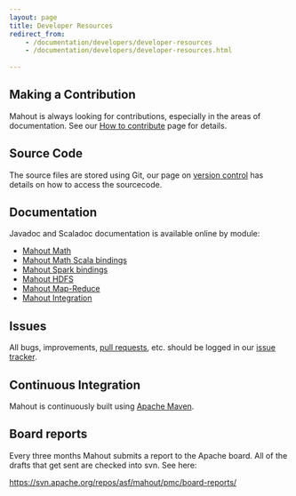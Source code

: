 ```yaml
---
layout: page
title: Developer Resources
redirect_from:
    - /documentation/developers/developer-resources
    - /documentation/developers/developer-resources.html
    
---
```


<a name="DeveloperResources-MakingaContribution"></a>
## Making a Contribution

Mahout is always looking for contributions, especially in the areas of
documentation. See our [How to contribute](/about/how-to-contribute.html) page for details.


<a name="DeveloperResources-SourceCode"></a>
## Source Code

The source files are stored using Git, our page on [version control](/documentation/developers/version-control.html) has details on how to access the sourcecode.


<a name="DeveloperResources-Documentation"></a>
## Documentation

Javadoc and Scaladoc documentation is available online by module:

 * [Mahout Math](/docs/0.13.0/api/docs/mahout-math/index.html)
 * [Mahout Math Scala bindings](/docs/0.13.0/api/docs/mahout-math-scala/index.html)
 * [Mahout Spark bindings](/docs/0.13.0/api/docs/mahout-spark/index.html)
 * [Mahout HDFS](/docs/0.13.0/api/docs/mahout-hdfs/index.html)
 * [Mahout Map-Reduce](/docs/0.13.0/api/docs/mahout-mr/index.html)
 * [Mahout Integration](/docs/0.13.0/api/docs/mahout-integration/index.html)

<a name="DeveloperResources-Issues"></a>
## Issues

All bugs, improvements, [pull requests](github.html), etc. should be logged in our [issue tracker](issue-tracker.html).

<a name="DeveloperResources-ContinuousIntegration"></a>
## Continuous Integration

Mahout is continuously built using [Apache Maven](https://github.com/apache/mahout/actions/workflows/mahout.yml).

## Board reports

Every three months Mahout submits a report to the Apache board. All of the drafts that get sent are checked into svn. See here:

<a href="https://svn.apache.org/repos/asf/mahout/pmc/board-reports/">https://svn.apache.org/repos/asf/mahout/pmc/board-reports/</a>
